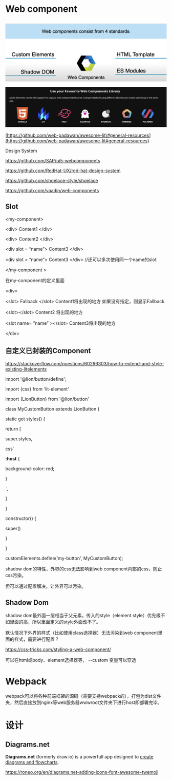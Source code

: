 # Web component

![Text Description automatically generated with medium confidence](../attachments/4008f84866506b4a3ad4168a9b3d5464.png)

![Graphical user interface, application Description automatically generated](../attachments/22a9e4755ab3e304c248bb9a83197063.png)

[https://github.com/web-padawan/awesome-lit\#general-resources](https://github.com/web-padawan/awesome-lit#general-resources)

Design System

<https://github.com/SAP/ui5-webcomponents>

<https://github.com/RedHat-UX/red-hat-design-system>

<https://github.com/shoelace-style/shoelace>

<https://github.com/vaadin/web-components>

## Slot

\<my-component\>

\<div\> Content1 \</div\>

\<div\> Content2 \</div\>

\<div slot = “name”\> Content3 \</div\>

\<div slot = “name”\> Content3 \</div\> //还可以多次使用同一个name的slot

\</my-component \>

在my-component的定义里面

\<div\>

\<slot\> Fallback \</slot\> Content1将出现的地方 如果没有指定，则显示Fallback

\<slot\>\</slot\> Content2 将出现的地方

\<slot name= ”name” \>\</slot\> Content3将出现的地方

\</div\>

## 自定义已封装的Component

<https://stackoverflow.com/questions/60266303/how-to-extend-and-style-existing-litelements>

import '@lion/button/define';

import {css} from 'lit-element'

import {LionButton} from '@lion/button'

class MyCustomButton extends LionButton {

static get styles() {

return [

super.styles,

css\`

**:host** {

background-color: red;

}

\`,

]

}

constructor() {

super()

}

}

customElements.define('my-button', MyCustomButton);

shadow dom的特性，外界的css无法影响到web component内部的css，防止css污染。

但可以通过配置解决，让外界可以污染。

## Shadow Dom

shadow dom最外面一层相当于父元素，传入的style（element style）优先级不如里面的高，所以里面定义的style外面改不了。

默认情况下外界的样式（比如使用class选择器）无法污染到web component里面的样式，需要进行配置？

<https://css-tricks.com/styling-a-web-component/>

可以在html或body、element选择器等， --custom 变量可以穿透

# Webpack

webpack可以将各种前端框架的源码（需要支持webpack的），打包为dist文件夹，然后直接放到nginx等web服务器wwwroot文件夹下进行host即部署完毕。

# 设计

## Diagrams.net

**Diagrams.net** (formerly draw.io) is a powerfull app designed to [create diagrams and flowcharts](https://www.diagrams.net/).

<https://roneo.org/en/diagrams.net-adding-icons-font-awesome-twemoji>
